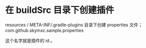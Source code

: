 # 在 buildSrc 目录下创建插件

resources / META-INF/.gradle-plugins 目录下创建 properties 文件；
com.github.skymxc.sample.properties 

这个名字就是插件的 id 。